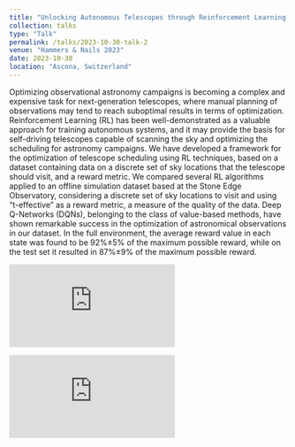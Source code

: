 ```yaml
---
title: "Unlocking Autonomous Telescopes through Reinforcement Learning: An Offline Framework and Insights from a Case Study"
collection: talks
type: "Talk"
permalink: /talks/2023-10-30-talk-2
venue: "Hammers & Nails 2023"
date: 2023-10-30
location: "Ascona, Switzerland"
---
```


Optimizing observational astronomy campaigns is becoming a complex and expensive task for next-generation telescopes, where manual planning of observations may tend to reach suboptimal results in terms of optimization. 
Reinforcement Learning (RL) has been well-demonstrated as a valuable approach for training autonomous systems, and it may provide the basis for self-driving telescopes capable of scanning the sky and optimizing the scheduling for astronomy campaigns. 
We have developed a framework for the optimization of telescope scheduling using RL techniques, based on a dataset containing data on a discrete set of sky locations that the telescope should visit, and a reward metric. We compared several RL algorithms applied to an offline simulation dataset based at the Stone Edge Observatory, considering a discrete set of sky locations to visit and using “t-effective” as a reward metric, a measure of the quality of the data. 
Deep Q-Networks (DQNs), belonging to the class of value-based methods, have shown remarkable success in the optimization of astronomical observations in our dataset. In the full environment, the average reward value in each state was found to be 92%±5% of the maximum possible reward, while on the test set it resulted in 87%±9% of the maximum possible reward.

[![Indico](https://cdnjs.cloudflare.com/ajax/libs/font-awesome/5.15.3/css/all.min.css)](https://indico.cern.ch/event/1202995/overview)

[![Poster](https://cdnjs.cloudflare.com/ajax/libs/font-awesome/5.15.3/css/all.min.css)](https://indico.cern.ch/event/1202995/contributions/5590226/attachments/2741344/4772507/Poster.pdf)
